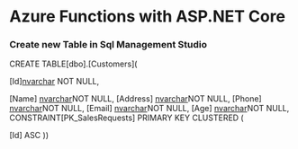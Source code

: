 # Azure Functions with ASP.NET Core 

### Create new Table in Sql Management Studio
CREATE TABLE[dbo].[Customers](

   [Id][nvarchar](450) NOT NULL,

  [Name] [nvarchar](max)NOT NULL,
	[Address] [nvarchar](max)NOT NULL,
	[Phone] [nvarchar](max)NOT NULL,
	[Email] [nvarchar](max)NOT NULL,
    [Age] [nvarchar](max)NOT NULL,
 CONSTRAINT[PK_SalesRequests] PRIMARY KEY CLUSTERED
(

   [Id] ASC
))